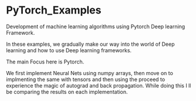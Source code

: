 # PyTorch_Examples
Development of machine learning algorithms using Pytorch Deep learning Framework.

In these examples, we gradually make our way into the world of Deep learning and how to use Deep learning frameworks.

The main Focus here is Pytorch.

We first implement Neural Nets using numpy arrays, then move on to implmenting the same with tensors and then using the proceed to experience the magic of autograd and back propagation.
While doing this I ll be comparing the results on each implementation. 
